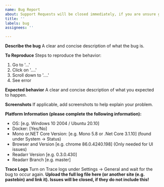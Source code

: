```yaml
---
name: Bug Report
about: Support Requests will be closed immediately, if you are unsure go to our Reddit or Discord first. Exceptions do not mean you found a bug!
title: ''
labels: bug
assignees: ''

---
```


**Describe the bug**
A clear and concise description of what the bug is.

**To Reproduce**
Steps to reproduce the behavior:
1. Go to '...'
2. Click on '....'
3. Scroll down to '....'
4. See error

**Expected behavior**
A clear and concise description of what you expected to happen.

**Screenshots**
If applicable, add screenshots to help explain your problem.

**Platform Information (please complete the following information):**
 - OS: [e.g. Windows 10 2004 / Ubuntu 20.10]
 - Docker: [Yes/No]
 - Mono or.NET Core Version: [e.g. Mono 5.8 or .Net Core 3.1.10] (found under System -> Status)
 - Browser and Version [e.g. chrome 86.0.4240.198] (Only needed for UI issues)
 - Readarr Version [e.g. 0.3.0.430]
 - Readarr Branch [e.g. master]

**Trace Logs**
Turn on Trace logs under Settings -> General and wait for the bug to occur again. **Upload the full log file here (or another site (e.g. pastebin) and link it). Issues will be closed, if they do not include this!**
